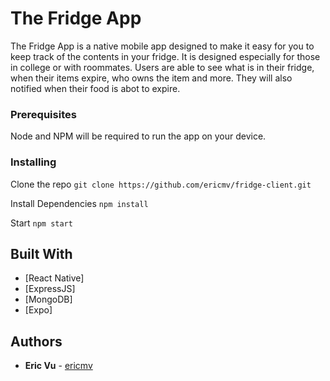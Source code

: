 # The Fridge App

The Fridge App is a native mobile app designed to make it easy for you to keep track of the contents in your fridge. It is designed especially for those
in college or with roommates. Users are able to see what is in their fridge, when their items expire, who owns the item and more. They will
also notified when their food is abot to expire.

### Prerequisites

Node and NPM will be required to run the app on your device.

### Installing

Clone the repo ```git clone https://github.com/ericmv/fridge-client.git```

Install Dependencies ```npm install```

Start ```npm start```

## Built With

* [React Native]
* [ExpressJS]
* [MongoDB]
* [Expo]

## Authors

* **Eric Vu** - [ericmv](https://github.com/ericmv)


